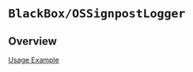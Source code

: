 # ``BlackBox/OSSignpostLogger``

## Overview

[Usage Example](https://habr.com/ru/company/dododev/blog/690542/)

